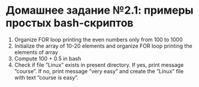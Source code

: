 # Домашнее задание №2.1: примеры простых bash-скриптов

1. Organize FOR loop printing the even numbers only from 100
to 1000
2. Initialize the array of 10-20 elements and organize FOR loop
printing the elements of array
3. Compute 100 + 0.5 in bash
4. Check if file ”Linux” exists in present directory. If yes, print
message ”course”. If no, print message ”very easy” and create
the ”Linux” file with text ”course is easy”.
